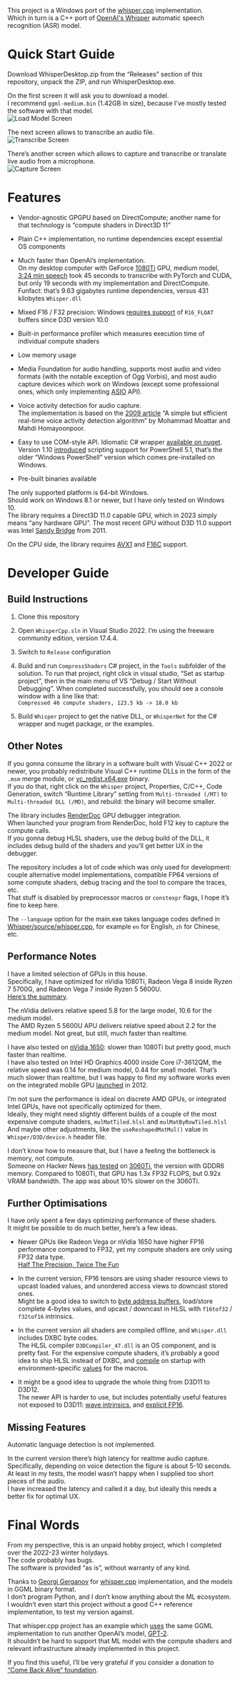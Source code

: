 ﻿This project is a Windows port of the [whisper.cpp](https://github.com/ggerganov/whisper.cpp) implementation.<br/>
Which in turn is a C++ port of [OpenAI's Whisper](https://github.com/openai/whisper) automatic speech recognition (ASR) model.

# Quick Start Guide

Download WhisperDesktop.zip from the “Releases” section of this repository, unpack the ZIP, and run WhisperDesktop.exe.

On the first screen it will ask you to download a model.<br/>
I recommend `ggml-medium.bin` (1.42GB in size), because I’ve mostly tested the software with that model.<br/>
![Load Model Screen](gui-load-model.png)

The next screen allows to transcribe an audio file.<br/>
![Transcribe Screen](gui-transcribe.png)

There’s another screen which allows to capture and transcribe or translate live audio from a microphone.<br/>
![Capture Screen](gui-capture.png)

# Features

* Vendor-agnostic GPGPU based on DirectCompute; another name for that technology is “compute shaders in Direct3D 11”

* Plain C++ implementation, no runtime dependencies except essential OS components

* Much faster than OpenAI’s implementation.<br/>
On my desktop computer with GeForce [1080Ti](https://en.wikipedia.org/wiki/GeForce_10_series#GeForce_10_(10xx)_series_for_desktops) GPU,
medium model, [3:24 min speech](https://upload.wikimedia.org/wikipedia/commons/1/1f/George_W_Bush_Columbia_FINAL.ogg)
took 45 seconds to transcribe with PyTorch and CUDA, but only 19 seconds with my implementation and DirectCompute.<br/>
Funfact: that’s 9.63 gigabytes runtime dependencies, versus 431 kilobytes `Whisper.dll`

* Mixed F16 / F32 precision: Windows 
[requires support](https://learn.microsoft.com/en-us/windows/win32/direct3ddxgi/format-support-for-direct3d-feature-level-10-0-hardware#dxgi_format_r16_floatfcs-54)
of `R16_FLOAT` buffers since D3D version 10.0

* Built-in performance profiler which measures execution time of individual compute shaders

* Low memory usage

* Media Foundation for audio handling, supports most audio and video formats (with the notable exception of Ogg Vorbis),
and most audio capture devices which work on Windows (except some professional ones, which only implementing [ASIO](https://en.wikipedia.org/wiki/Audio_Stream_Input/Output) API).

* Voice activity detection for audio capture.<br/>
The implementation is based on the [2009 article](https://www.researchgate.net/publication/255667085_A_simple_but_efficient_real-time_voice_activity_detection_algorithm)
“A simple but efficient real-time voice activity detection algorithm” by Mohammad Moattar and Mahdi Homayoonpoor.

* Easy to use COM-style API. Idiomatic C# wrapper [available on nuget](https://www.nuget.org/packages/WhisperNet/).<br/>
Version 1.10 [introduced](https://github.com/Const-me/Whisper/tree/master/WhisperPS)
scripting support for PowerShell 5.1, that’s the older “Windows PowerShell” version which comes pre-installed on Windows.

* Pre-built binaries available

The only supported platform is 64-bit Windows.<br/>
Should work on Windows 8.1 or newer, but I have only tested on Windows 10.<br/>
The library requires a Direct3D 11.0 capable GPU, which in 2023 simply means “any hardware GPU”.
The most recent GPU without D3D 11.0 support was Intel [Sandy Bridge](https://en.wikipedia.org/wiki/Sandy_Bridge) from 2011.

On the CPU side, the library requires [AVX1](https://en.wikipedia.org/wiki/Advanced_Vector_Extensions) and [F16C](https://en.wikipedia.org/wiki/F16C) support.

# Developer Guide

## Build Instructions

1. Clone this repository

2. Open `WhisperCpp.sln` in Visual Studio 2022. I’m using the freeware community edition, version 17.4.4.

3. Switch to `Release` configuration

4. Build and run `CompressShaders` C# project, in the `Tools` subfolder of the solution.
To run that project, right click in visual studio, “Set as startup project”, then in the main menu of VS “Debug / Start Without Debugging”.
When completed successfully, you should see a console window with a line like that:<br/>
`Compressed 46 compute shaders, 123.5 kb -> 18.0 kb`

5. Build `Whisper` project to get the native DLL, or `WhisperNet` for the C# wrapper and nuget package, or the examples.

## Other Notes

If you gonna consume the library in a software built with Visual C++ 2022 or newer, you probably redistribute Visual C++ runtime DLLs in the form of the `.msm` merge module,
or [vc_redist.x64.exe](https://learn.microsoft.com/en-us/cpp/windows/latest-supported-vc-redist?view=msvc-170) binary.<br/>
If you do that, right click on the `Whisper` project, Properties, C/C++, Code Generation,
switch “Runtime Library” setting from `Multi-threaded (/MT)` to `Multi-threaded DLL (/MD)`,
and rebuild: the binary will become smaller.

The library includes [RenderDoc](https://renderdoc.org/) GPU debugger integration.<br/>
When launched your program from RenderDoc, hold F12 key to capture the compute calls.<br/>
If you gonna debug HLSL shaders, use the debug build of the DLL, it includes debug build of the shaders and you’ll get better UX in the debugger.

The repository includes a lot of code which was only used for development:
couple alternative model implementations, compatible FP64 versions of some compute shaders, debug tracing and the tool to compare the traces, etc.<br/>
That stuff is disabled by preprocessor macros or `constexpr` flags, I hope it’s fine to keep here.

The `--language` option for the main.exe takes language codes defined in [Whisper/source/whisper.cpp](Whisper/source/whisper.cpp), 
for example `en` for English, `zh` for Chinese, etc.

## Performance Notes

I have a limited selection of GPUs in this house.<br/>
Specifically, I have optimized for nVidia 1080Ti, Radeon Vega 8 inside Ryzen 7 5700G, and Radeon Vega 7 inside Ryzen 5 5600U.<br/>
[Here’s the summary](https://github.com/Const-me/Whisper/blob/master/SampleClips/summary.tsv).

The nVidia delivers relative speed 5.8 for the large model, 10.6 for the medium model.<br/>
The AMD Ryzen 5 5600U APU delivers relative speed about 2.2 for the medium model. Not great, but still, much faster than realtime.

I have also tested on [nVidia 1650](https://en.wikipedia.org/wiki/GeForce_16_series#Desktop): slower than 1080Ti but pretty good, much faster than realtime.<br/>
I have also tested on Intel HD Graphics 4000 inside Core i7-3612QM, the relative speed was 0.14 for medium model, 0.44 for small model.
That’s much slower than realtime, but I was happy to find my software works even on the integrated mobile GPU [launched](https://ark.intel.com/products/64901) in 2012.

I’m not sure the performance is ideal on discrete AMD GPUs, or integrated Intel GPUs, have not specifically optimized for them.<br/>
Ideally, they might need slightly different builds of a couple of the most expensive compute shaders, `mulMatTiled.hlsl` and `mulMatByRowTiled.hlsl`<br/>
And maybe other adjustments, like the `useReshapedMatMul()` value in `Whisper/D3D/device.h` header file.

I don’t know how to measure that, but I have a feeling the bottleneck is memory, not compute.<br/>
Someone on Hacker News [has tested](https://news.ycombinator.com/item?id=34408429) on [3060Ti](https://en.wikipedia.org/wiki/GeForce_30_series#Desktop),
the version with GDDR6 memory.
Compared to 1080Ti, that GPU has 1.3x FP32 FLOPS, but 0.92x VRAM bandwidth.
The app was about 10% slower on the 3060Ti.

## Further Optimisations

I have only spent a few days optimizing performance of these shaders.<br/>
It might be possible to do much better, here’s a few ideas.

* Newer GPUs like Radeon Vega or nVidia 1650 have higher FP16 performance compared to FP32, yet my compute shaders are only using FP32 data type.<br/>
[Half The Precision, Twice The Fun](https://therealmjp.github.io/posts/shader-fp16/)

* In the current version, FP16 tensors are using shader resource views to upcast loaded values, and unordered access views to downcast stored ones.<br/>
Might be a good idea to switch to [byte address buffers](https://learn.microsoft.com/en-us/windows/win32/direct3d11/direct3d-11-advanced-stages-cs-resources#byte-address-buffer),
load/store complete 4-bytes values, and upcast / downcast in HLSL with `f16tof32` / `f32tof16` intrinsics.

* In the current version all shaders are compiled offline, and `Whisper.dll` includes DXBC byte codes.<br/>
The HLSL compiler `D3DCompiler_47.dll` is an OS component, and is pretty fast.
For the expensive compute shaders, it’s probably a good idea to ship HLSL instead of DXBC,
and [compile](https://learn.microsoft.com/en-us/windows/win32/api/d3dcompiler/nf-d3dcompiler-d3dcompile) on startup
with environment-specific [values](https://learn.microsoft.com/en-us/windows/win32/api/d3dcommon/ns-d3dcommon-d3d_shader_macro) for the macros.

* It might be a good idea to upgrade the whole thing from D3D11 to D3D12.<br/>
The newer API is harder to use, but includes potentially useful features not exposed to D3D11:
[wave intrinsics](https://github.com/Microsoft/DirectXShaderCompiler/wiki/Wave-Intrinsics),
and [explicit FP16](https://github.com/microsoft/DirectXShaderCompiler/wiki/16-Bit-Scalar-Types).

## Missing Features

Automatic language detection is not implemented.

In the current version there’s high latency for realtime audio capture.<br/>
Specifically, depending on voice detection the figure is about 5-10 seconds.<br/>
At least in my tests, the model wasn’t happy when I supplied too short pieces of the audio.<br/>
I have increased the latency and called it a day, but ideally this needs a better fix for optimal UX.

# Final Words

From my perspective, this is an unpaid hobby project, which I completed over the 2022-23 winter holydays.<br/>
The code probably has bugs.<br/>
The software is provided “as is”, without warranty of any kind.

Thanks to [Georgi Gerganov](https://github.com/ggerganov) for [whisper.cpp](https://github.com/ggerganov/whisper.cpp) implementation,
and the models in GGML binary format.<br/>
I don’t program Python, and I don’t know anything about the ML ecosystem.<br/>
I wouldn’t even start this project without a good C++ reference implementation, to test my version against.

That whisper.cpp project has an example which [uses](https://github.com/ggerganov/whisper.cpp/blob/master/examples/talk/gpt-2.cpp)
the same GGML implementation to run another OpenAI’s model, [GPT-2](https://en.wikipedia.org/wiki/GPT-2).<br/>
It shouldn’t be hard to support that ML model with the compute shaders and relevant infrastructure already implemented in this project.

If you find this useful, I’ll be very grateful if you consider a donation to [“Come Back Alive” foundation](https://savelife.in.ua/en/).
